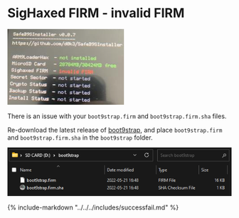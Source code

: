 # SigHaxed FIRM - invalid FIRM

![Image](/images/sb9si/invalidfirm.png)

There is an issue with your `boot9strap.firm` and `boot9strap.firm.sha` files. 

Re-download the latest release of [boot9strap](https://github.com/SciresM/boot9strap/releases/download/1.4/boot9strap-1.4.zip), and place `boot9strap.firm` and `boot9strap.firm.sha` in the `boot9strap` folder.

![Image](/images/sb9si/boot9strap-folder.png)

{% include-markdown "../../../includes/successfail.md" %}